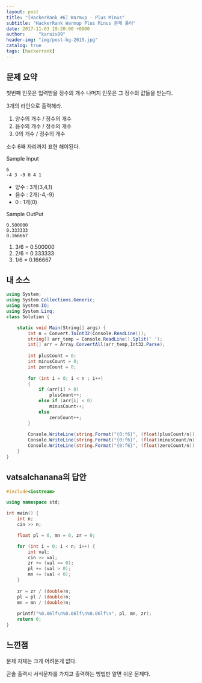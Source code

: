 ```yaml
---
layout: post
title: "[HackerRank #6] Warmup - Plus Minus"
subtitle: "HackerRank Warmup Plus Minus 문제 풀이"
date: 2017-11-03 19:20:00 +0900
author:     "karais89"
header-img: "img/post-bg-2015.jpg"
catalog: true
tags: [hackerrank]
---
```


## 문제 요약

첫번째 인풋은 입력받을 정수의 개수
나머지 인풋은 그 정수의 값들을 받는다.

3개의 라인으로 출력해라.

1. 양수의 개수 / 정수의 개수
2. 음수의 개수 / 정수의 개수
3. 0의 개수 / 정수의 개수

소수 6째 자리까지 표현 해야된다.


Sample Input

```
6
-4 3 -9 0 4 1      
```

- 양수 : 3개(3,4,1)
- 음수 : 2개(-4,-9)
- 0 : 1개(0)

Sample OutPut

```
0.500000
0.333333
0.166667
```

1. 3/6 = 0.500000
2. 2/6 = 0.333333
3. 1/6 = 0.166667

## 내 소스

```csharp
using System;
using System.Collections.Generic;
using System.IO;
using System.Linq;
class Solution {

    static void Main(String[] args) {
        int n = Convert.ToInt32(Console.ReadLine());
        string[] arr_temp = Console.ReadLine().Split(' ');
        int[] arr = Array.ConvertAll(arr_temp,Int32.Parse);
        
        int plusCount = 0;
        int minusCount = 0;
        int zeroCount = 0;
        
        for (int i = 0; i < n ; i++)
        {
            if (arr[i] > 0)
                plusCount++;
            else if (arr[i] < 0)
                minusCount++;
            else
                zeroCount++;                
        }
        
        Console.WriteLine(string.Format("{0:f6}", (float)plusCount/n));
        Console.WriteLine(string.Format("{0:f6}", (float)minusCount/n));
        Console.WriteLine(string.Format("{0:f6}", (float)zeroCount/n));        
    }
}
```

## vatsalchanana의 답안

```cpp
#include<iostream>

using namespace std;

int main() {
    int n;
    cin >> n;

    float pl = 0, mn = 0, zr = 0;

    for (int i = 0; i < n; i++) {
        int val;
        cin >> val;
        zr += (val == 0);
        pl += (val > 0);
        mn += (val < 0);
    }
    
    zr = zr / (double)n;
    pl = pl / (double)n;
    mn = mn / (double)n;
    
    printf("%0.06lf\n%0.06lf\n%0.06lf\n", pl, mn, zr);
    return 0;
}
```

## 느낀점

문제 자체는 크게 어려운게 없다.

콘솔 출력시 서식문자를 가지고 출력하는 방법만 알면 쉬운 문제다.
